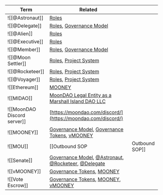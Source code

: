 | Term                        | Related                                                                                                                        |                |
| --------------------------- | ------------------------------------------------------------------------------------------------------------------------------ | -------------- |
| ![[@Astronaut]]             | [Roles](Roles.md)                                                                                                              |                |
| ![[@Delegate]]              | [Roles](Roles.md), [Governance Model](Governance%20Model.md)                                                                   |                |
| ![[@Alien]]             | [Roles](Roles.md)                                                                                                              |                |
| ![[@Executive]]             | [Roles](Roles.md)                                                                                                              |                |
| ![[@Member]]                | [Roles](Roles.md), [Governance Model](Governance%20Model.md)                                                                   |                |
| ![[@Moon Settler]]          | [Roles](Roles.md), [Project System](Project%20System.md)                                                                       |                |
| ![[@Rocketeer]]             | [Roles](Roles.md), [Project System](Project%20System.md)                                                                       |                |
| ![[@Voyager]]               | [Roles](Roles.md), [Project System](Project%20System.md)                                                                       |                |
| ![[Ethereum]]               | [MOONEY](MOONEY.md)                                                                                                            |                |
| ![[MIDAO]]                  | [MoonDAO Legal Entity as a Marshall Island DAO LLC](MoonDAO%20Legal%20Entity%20as%20a%20Marshall%20Island%20DAO%20LLC.md)      |                |
| ![[MoonDAO Discord server]] | [https://moondao.com/discord/](https://moondao.com/discord/)                                                                   |                |
| ![[MOONEY]]                 | [Governance Model](Governance%20Model.md), [Governance Tokens](Governance%20Tokens.md), [vMOONEY](vMOONEY.md)                  |                |
| ![[MOU]]                    | [[Outbound SOP                                                                                                                 | Outbound SOP]] |
| ![[Senate]]                 | [Governance Model](Governance%20Model.md), [@Astronaut](@Astronaut.md), [@Rocketeer](@Rocketeer.md), [@Delegate](@Delegate.md) |                |
| ![[vMOONEY]]                | [Governance Tokens](Governance%20Tokens.md), [MOONEY](MOONEY.md)                                                               |                |
| ![[Vote Escrow]]            | [Governance Tokens](Governance%20Tokens.md), [MOONEY](MOONEY.md), [vMOONEY](vMOONEY.md)                                        |                |
